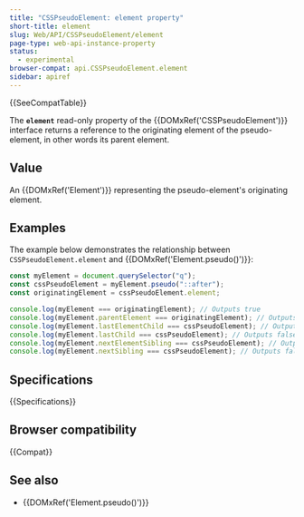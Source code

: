```yaml
---
title: "CSSPseudoElement: element property"
short-title: element
slug: Web/API/CSSPseudoElement/element
page-type: web-api-instance-property
status:
  - experimental
browser-compat: api.CSSPseudoElement.element
sidebar: apiref
---
```


{{SeeCompatTable}}

The **`element`** read-only property of the
{{DOMxRef('CSSPseudoElement')}} interface returns a reference to the originating element
of the pseudo-element, in other words its parent element.

## Value

An {{DOMxRef('Element')}} representing the pseudo-element's originating element.

## Examples

The example below demonstrates the relationship between
`CSSPseudoElement.element` and {{DOMxRef('Element.pseudo()')}}:

```js
const myElement = document.querySelector("q");
const cssPseudoElement = myElement.pseudo("::after");
const originatingElement = cssPseudoElement.element;

console.log(myElement === originatingElement); // Outputs true
console.log(myElement.parentElement === originatingElement); // Outputs false
console.log(myElement.lastElementChild === cssPseudoElement); // Outputs false
console.log(myElement.lastChild === cssPseudoElement); // Outputs false
console.log(myElement.nextElementSibling === cssPseudoElement); // Outputs false
console.log(myElement.nextSibling === cssPseudoElement); // Outputs false
```

## Specifications

{{Specifications}}

## Browser compatibility

{{Compat}}

## See also

- {{DOMxRef('Element.pseudo()')}}

